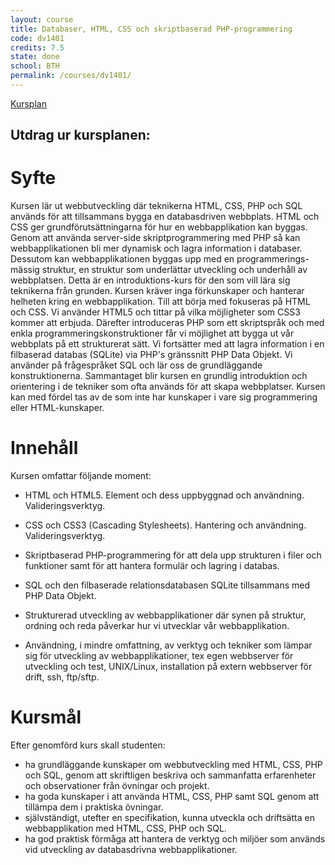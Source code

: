 ```yaml
---
layout: course
title: Databaser, HTML, CSS och skriptbaserad PHP-programmering
code: dv1401
credits: 7.5
state: done
school: BTH
permalink: /courses/dv1401/
---
```


[Kursplan](/files/courseplan/dv1401.pdf)

Utdrag ur kursplanen:
---

Syfte
===
Kursen lär ut webbutveckling där teknikerna
HTML, CSS, PHP och SQL används för att
tillsammans bygga en databasdriven webbplats.
HTML och CSS ger grundförutsättningarna för hur
en webbapplikation kan byggas. Genom att
använda server-side skriptprogrammering med
PHP så kan webbapplikationen bli mer dynamisk
och lagra information i databaser. Dessutom kan
webbapplikationen byggas upp med en
programmerings-mässig struktur, en struktur som
underlättar utveckling och underhåll av
webbplatsen.
Detta är en introduktions-kurs för den som vill lära
sig teknikerna från grunden. Kursen kräver inga
förkunskaper och hanterar helheten kring en
webbapplikation. Till att börja med fokuseras på
HTML och CSS. Vi använder HTML5 och tittar på
vilka möjligheter som CSS3 kommer att erbjuda.
Därefter introduceras PHP som ett skriptspråk och
med enkla programmeringskonstruktioner får vi
möjlighet att bygga ut vår webbplats på ett
strukturerat sätt. Vi fortsätter med att lagra
information i en filbaserad databas (SQLite) via
PHP's gränssnitt PHP Data Objekt. Vi använder på
frågespråket SQL och lär oss de grundläggande
konstruktionerna.
Sammantaget blir kursen en grundlig introduktion
och orientering i de tekniker som ofta används för
att skapa webbplatser. Kursen kan med fördel tas av
de som inte har kunskaper i vare sig
programmering eller HTML-kunskaper.

Innehåll
===
Kursen omfattar följande moment:

- HTML och HTML5. Element och dess
uppbyggnad och användning. Valideringsverktyg.

- CSS och CSS3 (Cascading Stylesheets). Hantering
och användning. Valideringsverktyg.

- Skriptbaserad PHP-programmering för att dela
upp strukturen i filer och funktioner samt för att
hantera formulär och lagring i databas.

- SQL och den filbaserade relationsdatabasen
SQLite tillsammans med PHP Data Objekt.

- Strukturerad utveckling av webbapplikationer där
synen på struktur, ordning och reda påverkar hur vi
utvecklar vår webbapplikation.

- Användning, i mindre omfattning, av verktyg och
tekniker som lämpar sig för utveckling av
webbapplikationer, tex egen webbserver för
utveckling och test, UNIX/Linux, installation på
extern webbserver för drift, ssh, ftp/sftp.

Kursmål
===
Efter genomförd kurs skall studenten:

- ha grundläggande kunskaper om webbutveckling
med HTML, CSS, PHP och SQL, genom att
skriftligen beskriva och sammanfatta erfarenheter
och observationer från övningar och projekt.
- ha goda kunskaper i att använda HTML, CSS,
PHP samt SQL genom att tillämpa dem i praktiska
övningar.
- självständigt, utefter en specifikation, kunna
utveckla och driftsätta en webbapplikation med
HTML, CSS, PHP och SQL.
- ha god praktisk förmåga att hantera de verktyg
och miljöer som används vid utveckling av databasdrivna webbapplikationer.
